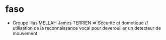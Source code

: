 # faso

- Groupe Ilias MELLAH James TERRIEN => Sécurité et domotique // utilisation de la reconnaissance vocal pour deverouiller un detecteur de mouvement 
